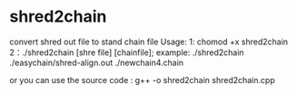 # shred2chain
convert shred out file to stand chain file
Usage:    1: chomod +x shred2chain 
          2：./shred2chain [shre file] [chainfile];
          example:
            ./shred2chain ./easychain/shred-align.out ./newchain4.chain
  
 or you can use the source code : 
          g++ -o shred2chain shred2chain.cpp
